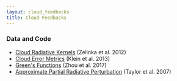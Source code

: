 ```yaml
--- 
layout: cloud_feedbacks 
title: Cloud Feedbacks 
---
```


### Data and Code ###

* [Cloud Radiative Kernels](https://github.com/mzelinka/cloud-radiative-kernels) (Zelinka et al. 2012) 
* [Cloud Error Metrics](https://github.com/mzelinka/klein2013-cloud-error-metrics) (Klein et al. 2013) 
* [Green's Functions](https://github.com/mzelinka/greens-function) (Zhou et al. 2017) 
* [Approximate Partial Radiative Perturbation](https://github.com/mzelinka/aprp) (Taylor et al. 2007) 
